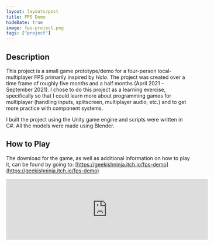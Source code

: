 ```yaml
---
layout: layouts/post
title: FPS Demo
hideDate: true
image: fps-project.png
tags: ["project"]
---
```

## Description
This project is a small game prototype/demo for a four-person local-multiplayer FPS primarily inspired by *Halo*. The project was created over a time frame of roughly five months and a half months (April 2021 - September 2021). I chose to do this project as a learning exercise, specifically so that I could learn more about programming games for multiplayer (handling inputs, splitscreen, multiplayer audio, etc.) and to get more practice with component systems.

I built the project using the Unity game engine and scripts were written in C#. All the models were made using Blender.

## How to Play
The download for the game, as well as additional information on how to play it, can be found by going to: [https://geekishninja.itch.io/fps-demo](https://geekishninja.itch.io/fps-demo)
<iframe src="https://itch.io/embed/1189185" width="552" height="167" frameborder="0"><a href="https://geekishninja.itch.io/fps-demo">FPS Demo by geekishninja</a></iframe>